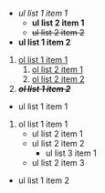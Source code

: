 
* *ul list 1 item 1*
    * **ul list 2 item 1**
    * ~~ul list 2 item 2~~
* __ul list 1 item 2__

1. [ol list 1 item 1](list/link.html)
    1. [ol list 2 item 1](list/link.html)
    1. [ol list 2 item 2](list/link.html)
1. ***__~~ol list 1 item 2~~__***

* ul list 1 item 1
1. ol list 1 item 1
    * ul list 2 item 1
    * ul list 2 item 2
        * ul list 3 item 1
    * ul list 2 item 3
* ul list 1 item 2

